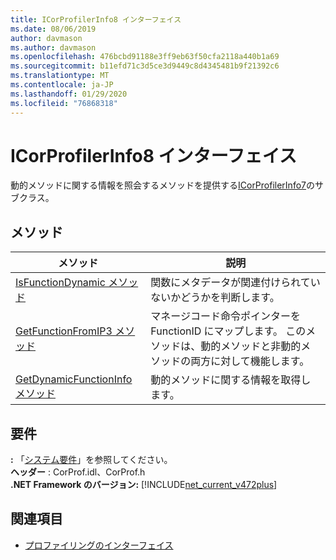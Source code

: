 ```yaml
---
title: ICorProfilerInfo8 インターフェイス
ms.date: 08/06/2019
author: davmason
ms.author: davmason
ms.openlocfilehash: 476bcbd91188e3ff9eb63f50cfa2118a440b1a69
ms.sourcegitcommit: b11efd71c3d5ce3d9449c8d4345481b9f21392c6
ms.translationtype: MT
ms.contentlocale: ja-JP
ms.lasthandoff: 01/29/2020
ms.locfileid: "76868318"
---
```

# <a name="icorprofilerinfo8-interface"></a>ICorProfilerInfo8 インターフェイス

動的メソッドに関する情報を照会するメソッドを提供する[ICorProfilerInfo7](icorprofilerinfo7-interface.md)のサブクラス。

## <a name="methods"></a>メソッド  

| メソッド|説明|  
| ------------|-----------------|  
|[IsFunctionDynamic メソッド](icorprofilerinfo8-isfunctiondynamic-method.md)| 関数にメタデータが関連付けられていないかどうかを判断します。|
|[GetFunctionFromIP3 メソッド](icorprofilerinfo8-getfunctionfromip3-method.md)| マネージコード命令ポインターを FunctionID にマップします。 このメソッドは、動的メソッドと非動的メソッドの両方に対して機能します。 |
|[GetDynamicFunctionInfo メソッド](icorprofilerinfo8-getdynamicfunctioninfo-method.md)| 動的メソッドに関する情報を取得します。 |

## <a name="requirements"></a>要件  
**:** 「[システム要件](../../../../docs/framework/get-started/system-requirements.md)」を参照してください。  
**ヘッダー** : CorProf.idl、CorProf.h  
**.NET Framework のバージョン:** [!INCLUDE[net_current_v472plus](../../../../includes/net-current-v472plus.md)]  

## <a name="see-also"></a>関連項目

- [プロファイリングのインターフェイス](profiling-interfaces.md)
